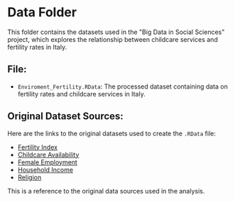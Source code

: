 # Data Folder

This folder contains the datasets used in the "Big Data in Social Sciences" project, which explores the relationship between childcare services and fertility rates in Italy.

## File:
- `Enviroment_Fertility.RData`: The processed dataset containing data on fertility rates and childcare services in Italy.

## Original Dataset Sources:
Here are the links to the original datasets used to create the `.RData` file:

- [Fertility Index](http://dati.istat.it/Index.aspx?DataSetCode=DCIS_FECONDITA1&Lang=en)
- [Childcare Availability](http://dati.istat.it/index.aspx?queryid=23229)
- [Female Employment](https://esploradati.istat.it/databrowser/#/it/dw/categories/IT1,Z0500LAB,1.0/LAB_OFFER/LAB_OFF_EMPLOY/DCCV_TAXOCCU1/IT1,150_915_DF_DCCV_TAXOCCU1_4,1.0)
- [Household Income](http://dati.istat.it/index.aspx?queryid=22919)
- [Religion](http://dati.istat.it/index.aspx?queryid=24349)

This is a reference to the original data sources used in the analysis.
